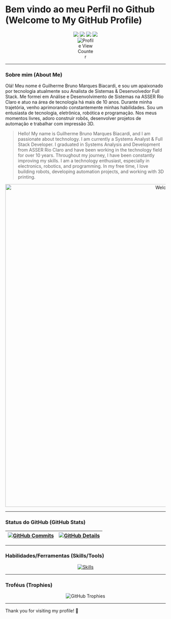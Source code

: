# Bem vindo ao meu Perfil no Github (Welcome to My GitHub Profile)

<div align="center">
  <a href="https://www.linkedin.com/in/guilherme-biancardi/" target="_blank"><img src="https://img.shields.io/badge/-LinkedIn-%230077B5?style=for-the-badge&logo=linkedin&logoColor=white" target="_blank"></a>
  <a href="mailto:guilhermeaw.com@gmail.com"><img src="https://img.shields.io/badge/-Gmail-%23EA4335?style=for-the-badge&logo=gmail&logoColor=white" target="_blank"></a>
  <a href="https://discord.com/users/Guilherme%20Biancardi#5903"><img src="https://img.shields.io/badge/-Discord-%235865F2?style=for-the-badge&logo=discord&logoColor=white" target="_blank"></a>
  <a href="https://www.facebook.com/GuilhermeBiancardi"><img src="https://img.shields.io/badge/-Facebook-%230866FF?style=for-the-badge&logo=facebook&logoColor=white" target="_blank"></a>
  <br>
  <img src="https://komarev.com/ghpvc/?username=GuilhermeBiancardi" alt="Profile View Counter" style="max-width: 10%; height: auto;"/>
</div>

---

### Sobre mim (About Me)

Olá! Meu nome é Guilherme Bruno Marques Biacardi, e sou um apaixonado por tecnologia atualmente sou Analista de Sistemas & Desenvolvedor Full Stack. Me formei em Análise e Desenvolvimento de Sistemas na ASSER Rio Claro e atuo na área de tecnologia há mais de 10 anos. Durante minha trajetória, venho aprimorando constantemente minhas habilidades. Sou um entusiasta de tecnologia, eletrônica, robótica e programação. Nos meus momentos livres, adoro construir robôs, desenvolver projetos de automação e trabalhar com impressão 3D.

>Hello! My name is Guilherme Bruno Marques Biacardi, and I am passionate about technology. I am currently a Systems Analyst & Full Stack Developer. I graduated in Systems Analysis and Development from ASSER Rio Claro and have been working in the technology field for over 10 years. Throughout my journey, I have been constantly improving my skills. I am a technology enthusiast, especially in electronics, robotics, and programming. In my free time, I love building robots, developing automation projects, and working with 3D printing.



<div align="center">
  <img src="https://github.com/GuilhermeBiancardi/GuilhermeBiancardi/blob/main/welcome.gif" alt="Welcome Gif" width="1012"/>
</div>

---

### Status do GitHub (GitHub Stats)

<div align="center">

| [![GitHub Commits](http://github-profile-summary-cards.vercel.app/api/cards/productive-time?username=GuilhermeBiancardi&theme=dracula&utcOffset=-3)](https://github.com/vn7n24fzkq/github-profile-summary-cards) | [![GitHub Details](http://github-profile-summary-cards.vercel.app/api/cards/profile-details?username=GuilhermeBiancardi&theme=dracula)](https://github.com/vn7n24fzkq/github-profile-summary-cards) |
| ----------- | ----------- |

</div>

---

### Habilidades/Ferramentas (Skills/Tools)

<div align="center">
  <a href="https://skillicons.dev">
    <img src="https://skillicons.dev/icons?i=git,github,vscode,javascript,typescript,css,html,cs,sass,nodejs,codepen,docker,linux,postman,bootstrap,aws,regex,discord,bots,gmail,godot,jquery,md,mysql,mint,debian,notion,npm,perl,php,powershell,raspberrypi,stackoverflow,sublime,svg,tensorflow,ubuntu,unity,vscode,windows,arduino,bash,cloudflare,gmail,htmx" alt="Skills"/>
  </a>
</div>

---

### Troféus (Trophies)

<div align="center">
  <img src="https://github-profile-trophy.vercel.app/?username=GuilhermeBiancardi&row=1&column=6&theme=dracula&margin-w=15&margin-h=15" alt="GitHub Trophies"/>
</div>

---

Thank you for visiting my profile! 🚀
